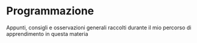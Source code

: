 # Programmazione
Appunti, consigli e osservazioni generali raccolti durante il mio percorso di apprendimento in questa materia
